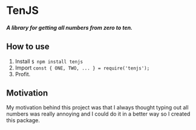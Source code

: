 # TenJS
##### A library for getting all numbers from zero to ten.

## How to use
1. Install
```$ npm install tenjs```
2. Import
```const { ONE, TWO, ... } = require('tenjs');```
3. Profit.

## Motivation
My motivation behind this project was that I always thought typing out all numbers was really annoying and I could do it in a better way so I created this package.
